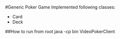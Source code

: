 #Generic Poker Game
Implemented following classes:
- Card
- Deck

##How to run from root
	java -cp bin VideoPokerClient